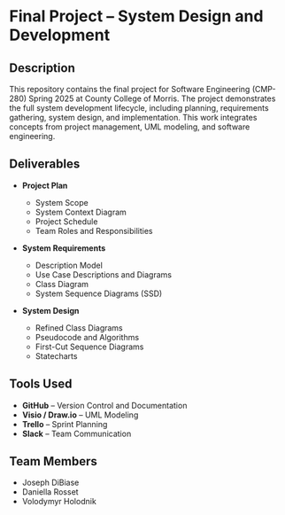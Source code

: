 # Final Project – System Design and Development

## Description

This repository contains the final project for Software Engineering (CMP-280) Spring 2025 at County College of Morris. The project demonstrates the full system development lifecycle, including planning, requirements gathering, system design, and implementation. This work integrates concepts from project management, UML modeling, and software engineering.

## Deliverables

- **Project Plan**
  - System Scope
  - System Context Diagram
  - Project Schedule
  - Team Roles and Responsibilities

- **System Requirements**
  - Description Model
  - Use Case Descriptions and Diagrams
  - Class Diagram
  - System Sequence Diagrams (SSD)

- **System Design**
  - Refined Class Diagrams
  - Pseudocode and Algorithms
  - First-Cut Sequence Diagrams
  - Statecharts

## Tools Used

- **GitHub** – Version Control and Documentation
- **Visio / Draw.io** – UML Modeling
- **Trello** – Sprint Planning
- **Slack** – Team Communication

## Team Members

- Joseph DiBiase
- Daniella Rosset
- Volodymyr Holodnik


